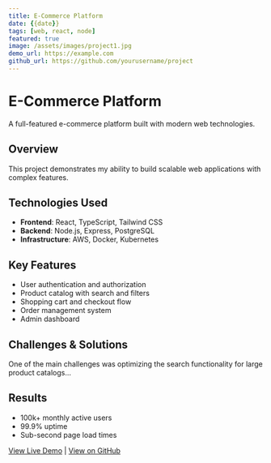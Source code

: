 ```yaml
---
title: E-Commerce Platform
date: {{date}}
tags: [web, react, node]
featured: true
image: /assets/images/project1.jpg
demo_url: https://example.com
github_url: https://github.com/yourusername/project
---
```


# E-Commerce Platform

A full-featured e-commerce platform built with modern web technologies.

## Overview

This project demonstrates my ability to build scalable web applications with complex features.

## Technologies Used

- **Frontend**: React, TypeScript, Tailwind CSS
- **Backend**: Node.js, Express, PostgreSQL
- **Infrastructure**: AWS, Docker, Kubernetes

## Key Features

- User authentication and authorization
- Product catalog with search and filters
- Shopping cart and checkout flow
- Order management system
- Admin dashboard

## Challenges & Solutions

One of the main challenges was optimizing the search functionality for large product catalogs...

## Results

- 100k+ monthly active users
- 99.9% uptime
- Sub-second page load times

[View Live Demo](https://example.com) | [View on GitHub](https://github.com/yourusername/project)
